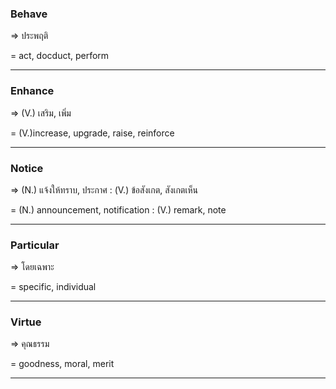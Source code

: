 ### Behave
=> ประพฤติ

= act, docduct, perform

---
### Enhance
=> (V.) เสริม, เพิ่ม

= (V.)increase, upgrade, raise, reinforce

---
### Notice
=> (N.) แจ้งให้ทราบ, ประกาศ : (V.) ข้อสังเกต, สังเกตเห็น

= (N.) announcement, notification : (V.) remark, note

---
### Particular
=> โดยเฉพาะ

= specific, individual

---
### Virtue
=> คุณธรรม

= goodness, moral, merit

---
